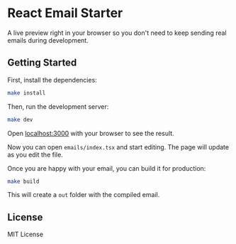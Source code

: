 # React Email Starter

A live preview right in your browser so you don't need to keep sending real emails during development.

## Getting Started

First, install the dependencies:

```sh
make install
```

Then, run the development server:

```sh
make dev
```

Open [localhost:3000](http://localhost:3000) with your browser to see the result.

Now you can open `emails/index.tsx` and start editing. The page will update as you edit the file.

Once you are happy with your email, you can build it for production:

```sh
make build
```

This will create a `out` folder with the compiled email.

## License

MIT License
